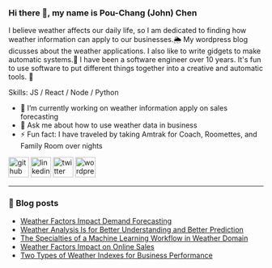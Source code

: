 ### Hi there 👋, my name is Pou-Chang (John) Chen

I believe weather affects our daily life, so I am dedicated to finding how weather information can apply to our businesses.🌦️  My wordpress blog dicusses about the weather applications. I also like to write gidgets to make automatic systems.🧱  I have been a software engineer over 10 years.  It's fun to use software to put different things together into a creative and automatic tools. 🤹

Skills: JS / React / Node / Python

- 🔭 I’m currently working on weather information apply on sales forecasting 
- 💬 Ask me about how to use weather data in business 
- ⚡ Fun fact: I have traveled by taking Amtrak for Coach, Roomettes, and Family Room over nights 

[<img src='https://cdn.jsdelivr.net/npm/simple-icons@3.0.1/icons/github.svg' alt='github' height='40'>](https://github.com/wishingwork)  [<img src='https://cdn.jsdelivr.net/npm/simple-icons@3.0.1/icons/linkedin.svg' alt='linkedin' height='40'>](https://www.linkedin.com/in/pou-chang-john-chen-98b9a626/)  [<img src='https://cdn.jsdelivr.net/npm/simple-icons@3.0.1/icons/twitter.svg' alt='twitter' height='40'>](https://twitter.com/wishingwork)  [<img src='https://cdn.jsdelivr.net/npm/simple-icons@3.0.1/icons/wordpress.svg' alt='wordpress' height='40'>](https://wishingwork.wordpress.com/)  

---
### 📝 Blog posts
<!-- BLOG-POST-LIST:START -->
- [Weather Factors Impact Demand Forecasting](https://wishingwork.wordpress.com/2023/09/04/weather-factors-impact-demand-forecasting/)
- [Weather Analysis Is for Better Understanding and Better Prediction](https://wishingwork.wordpress.com/2023/08/30/weather-analysis-is-for-better-understanding-and-better-prediction/)
- [The Specialties of a Machine Learning Workflow in Weather Domain](https://wishingwork.wordpress.com/2023/07/27/the-specialties-of-a-machine-learning-workflow-in-weather-domain/)
- [Weather Factors Impact on Online Sales](https://wishingwork.wordpress.com/2023/07/01/weather-factors-impact-on-online-sales/)
- [Two Types of Weather Indexes for Business Performance](https://wishingwork.wordpress.com/2023/06/25/two-types-of-weather-indexes-for-business-performance/)
<!-- BLOG-POST-LIST:END -->


<!--
**wishingwork/wishingwork** is a ✨ _special_ ✨ repository because its `README.md` (this file) appears on your GitHub profile.

Here are some ideas to get you started:

- 🔭 I’m currently working on ...
- 🌱 I’m currently learning ...
- 👯 I’m looking to collaborate on ...
- 🤔 I’m looking for help with ...
- 💬 Ask me about ...
- 📫 How to reach me: ...
- 😄 Pronouns: ...
- ⚡ Fun fact: ...
-->
